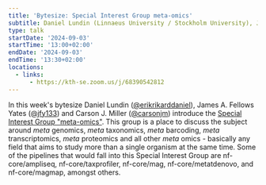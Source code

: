 ```yaml
---
title: 'Bytesize: Special Interest Group meta-omics'
subtitle: Daniel Lundin (Linnaeus University / Stockholm University), James Fellows Yates (HKI Jena / MPI-EVA Leipzig) and Carson J. Miller (University of Washington)
type: talk
startDate: '2024-09-03'
startTime: '13:00+02:00'
endDate: '2024-09-03'
endTime: '13:30+02:00'
locations:
  - links:
      - https://kth-se.zoom.us/j/68390542812
---
```


In this week's bytesize Daniel Lundin ([@erikrikarddaniel](https://github.com/erikrikarddaniel)), James A. Fellows Yates ([@jfy133](https://github.com/jfy133)) and Carson J. Miller ([@carsonjm](https://github.com/carsonjm)) introduce the [Special Interest Group "meta-omics"](https://nf-co.re/special-interest-groups/meta-omics).
This group is a place to discuss the subject around _meta_ genomics, _meta_ taxonomics, _meta_ barcoding, _meta_ transcriptomics, _meta_ proteomics and all other _meta_ omics - basically any field that aims to study more than a single organism at the same time. Some of the pipelines that would fall into this Special Interest Group are nf-core/ampliseq, nf-core/taxprofiler, nf-core/mag, nf-core/metatdenovo, and nf-core/magmap, amongst others.
